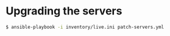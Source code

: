 Upgrading the servers
=====================

```sh
$ ansible-playbook -i inventory/live.ini patch-servers.yml
```
